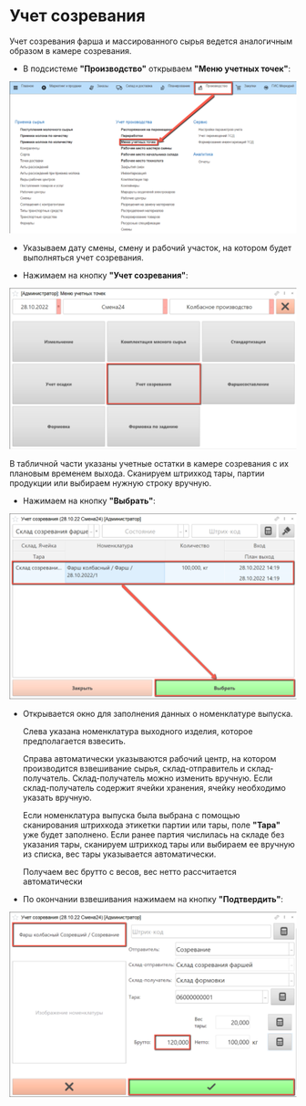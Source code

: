 # Учет созревания

Учет созревания фарша и массированного сырья ведется аналогичным образом в камере созревания.

- В подсистеме **"Производство"** открываем **"Меню учетных точек"**:

![](Maturation.assets/1.png)

- Указываем дату смены, смену и рабочий участок, на котором будет выполняться учет созревания.

- Нажимаем на кнопку **"Учет созревания"**:

![](Maturation.assets/2.png)

В табличной части указаны учетные остатки в камере созревания с их плановым временем выхода. Сканируем штрихкод тары, партии продукции или выбираем нужную строку вручную.

- Нажимаем на кнопку **"Выбрать"**:

![](Maturation.assets/3.png)

- Открывается окно для заполнения данных о номенклатуре выпуска. 

  Слева указана номенклатура выходного изделия, которое предполагается взвесить.

  Справа автоматически указываются рабочий центр, на котором производится взвешивание сырья, склад-отправитель и склад-получатель. Склад-получатель можно изменить вручную. Если склад-получатель содержит ячейки хранения, ячейку необходимо указать вручную.

  Если номенклатура выпуска была выбрана с помощью сканирования штрихкода этикетки партии или тары, поле **"Тара"** уже будет заполнено. Если ранее партия числилась на складе без указания тары, сканируем штрихкод тары или выбираем ее вручную из списка, вес тары указывается автоматически.

  Получаем вес брутто с весов, вес нетто рассчитается автоматически

- По окончании взвешивания нажимаем на кнопку **"Подтвердить"**:

![](Maturation.assets/4.png)
